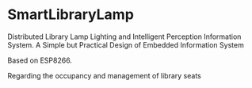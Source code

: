 # SmartLibraryLamp
Distributed Library Lamp Lighting and Intelligent Perception Information System. A Simple but Practical Design of Embedded Information System

Based on ESP8266.

Regarding the occupancy and management of library seats
